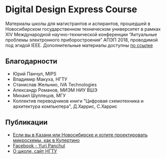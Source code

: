 
# Digital Design Express Course
Материалы школы для магистрантов и аспирантов, прошедшей в Новосибирском государственном техническом университет в рамках
XIV Международной научно-технической конференции “Актуальные проблемы электронного приборостроения” АПЭП 2018, проводимой под эгидой IEEE.
Дополнительные материалы доступны [по ссылке](https://yadi.sk/d/AdwMQB3MLS24iQ)

## Благодарности
- Юрий Панчул, MIPS
- Владимир Макуха, НГТУ
- Станислав Жельнио, IVA Technologies
- Александр Романов, МИЭМ НИУ ВШЭ
- Михаил Шуплецов, МГУ
- Коллектив переводчиков книги "Цифровая схемотехника и архитектура компьютера", Д.Харрис, С.Харрис

## Публикации
- [Если вы в Казани или Новосибирске и хотите проектировать микросхемы, как в Купертино](https://habr.com/post/423843/)
- [Facebook - Yuri Panchul](https://www.facebook.com/yuri.panchul/posts/10156966247468392)
- [О школе, сайт НГТУ](http://www.nstu.ru/news_more?idnews=112843)
